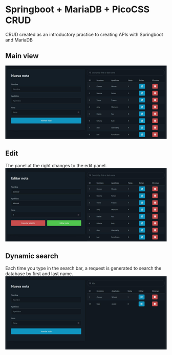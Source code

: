 # Springboot + MariaDB + PicoCSS CRUD
CRUD created as an introductory practice to creating APIs with Springboot and MariaDB

## Main view
![](docs/index.jpg)

## Edit 
The panel at the right changes to the edit panel.
![](docs/edit.jpg)

## Dynamic search 
Each time you type in the search bar, a request is generated to search the database by first and last name.
![](docs/search.jpg)

